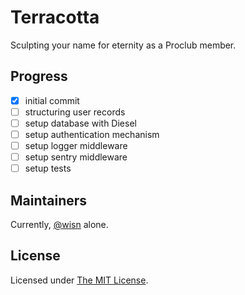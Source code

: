 # Terracotta

Sculpting your name for eternity as a Proclub member.

## Progress

- [x] initial commit
- [ ] structuring user records
- [ ] setup database with Diesel
- [ ] setup authentication mechanism
- [ ] setup logger middleware
- [ ] setup sentry middleware
- [ ] setup tests

## Maintainers

Currently, [@wisn](https://github.com/wisn) alone.

## License

Licensed under [The MIT License](LICENSE).

